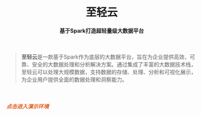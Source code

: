 <h1 align="center">
  至轻云
</h1>

<h4 align="center">
  基于Spark打造超轻量级大数据平台
</h4>

<br/>

> **至轻云**是一款基于Spark作为底层的大数据平台，旨在为企业提供高效、可靠、安全的大数据处理和分析解决方案。通过集成了丰富的大数据技术栈，至轻云可以处理大规模数据，支持数据的存储、处理、分析和可视化展示，为企业用户提供全面的数据处理和洞察能力。

<br/>

<h5>
  <a style="color: #e25a1b;cursor: pointer"  onclick="window.open('https://zhiqingyun-demo.isxcode.com')">点击进入演示环境</a>
</h5>